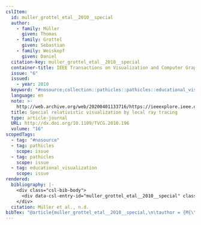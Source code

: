 ```yaml
---
cslItem:
  id: muller_grottel_etal__2010__special
  author:
    - family: Müller
      given: Thomas
    - family: Grottel
      given: Sebastian
    - family: Weiskopf
      given: Daniel
  citation-key: muller_grottel_etal__2010__special
  container-title: IEEE Transactions on Visualization and Computer Graphics
  issue: "6"
  issued:
    - year: 2010
  keyword: "#nosource;collection::pathicles::pathicles::educational_visualization"
  language: en
  note: >-
    http://web.archive.org/web/20200401133716/https://ieeexplore.ieee.org/document/5613464/
  title: Special relativistic visualization by local ray tracing
  type: article-journal
  URL: http://dx.doi.org/10.1109/TVCG.2010.196
  volume: "16"
scopedTags:
  - tag: "#nosource"
  - tag: pathicles
    scope: issue
  - tag: pathicles
    scope: issue
  - tag: educational_visualization
    scope: issue
rendered:
  bibliography: |-
    <div class="csl-bib-body">
      <div data-csl-entry-id="muller_grottel_etal__2010__special" class="csl-entry">Müller, T., Grottel, S., &#38; Weiskopf, D. n.d.. Special relativistic visualization by local ray tracing. <i>IEEE Transactions on Visualization and Computer Graphics</i>, <i>16</i>(6). http://dx.doi.org/10.1109/TVCG.2010.196</div>
    </div>
  citation: Müller et al., n.d.
bibTex: "@article{muller_grottel_etal__2010__special,\n\tauthor = {M{\\\" u}ller, Thomas and Grottel, Sebastian and Weiskopf, Daniel},\n\tjournal = {IEEE Transactions on Visualization and Computer Graphics},\n\tnumber = {6},\n\tnote = {http://web.archive.org/web/20200401133716/https://ieeexplore.ieee.org/document/5613464/},\n\ttitle = {Special relativistic visualization by local ray tracing},\n\thowpublished = {http://dx.doi.org/10.1109/TVCG.2010.196},\n\tvolume = {16},\n}\n\n"
---
```

